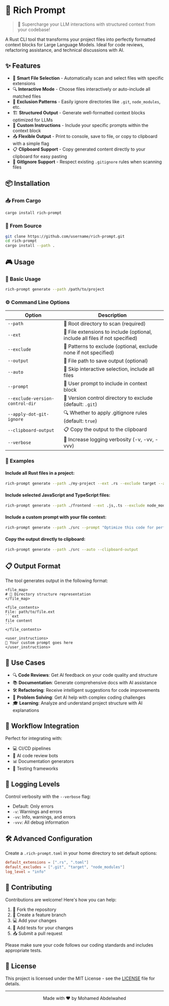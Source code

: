 # 🚀 Rich Prompt

> 🧠 Supercharge your LLM interactions with structured context from your codebase!

A Rust CLI tool that transforms your project files into perfectly formatted context blocks for Large Language Models. Ideal for code reviews, refactoring assistance, and technical discussions with AI.

## ✨ Features

- 📁 **Smart File Selection** - Automatically scan and select files with specific extensions
- 🔍 **Interactive Mode** - Choose files interactively or auto-include all matched files
- 🚫 **Exclusion Patterns** - Easily ignore directories like `.git`, `node_modules`, etc.
- 🏗️ **Structured Output** - Generate well-formatted context blocks optimized for LLMs
- 💬 **Custom Instructions** - Include your specific prompts within the context block
- 📤 **Flexible Output** - Print to console, save to file, or copy to clipboard with a simple flag
- 📋 **Clipboard Support** - Copy generated content directly to your clipboard for easy pasting
- 🔄 **GitIgnore Support** - Respect existing `.gitignore` rules when scanning files

## 📦 Installation

### 📥 From Cargo

```bash
cargo install rich-prompt
```

### 🔧 From Source

```bash
git clone https://github.com/username/rich-prompt.git
cd rich-prompt
cargo install --path .
```

## 🎮 Usage

### 🔰 Basic Usage

```bash
rich-prompt generate --path /path/to/project
```

### ⚙️ Command Line Options

| Option | Description |
|--------|-------------|
| `--path` | 📂 Root directory to scan (required) |
| `--ext` | 📑 File extensions to include (optional, include all files if not specified) |
| `--exclude` | 🚫 Patterns to exclude (optional, exclude none if not specified) |
| `--output` | 💾 File path to save output (optional) |
| `--auto` | 🤖 Skip interactive selection, include all files |
| `--prompt` | 💬 User prompt to include in context block |
| `--exclude-version-control-dir` | 📂 Version control directory to exclude (default: `.git`) |
| `--apply-dot-git-ignore` | 🔍 Whether to apply .gitignore rules (default: `true`) |
| `--clipboard-output` | 📋 Copy the output to the clipboard |
| `--verbose` | 📝 Increase logging verbosity (-v, -vv, -vvv) |

### 🌟 Examples

#### Include all Rust files in a project:

```bash
rich-prompt generate --path ./my-project --ext .rs --exclude target --auto
```

#### Include selected JavaScript and TypeScript files:

```bash
rich-prompt generate --path ./frontend --ext .js,.ts --exclude node_modules --output output.txt
```

#### Include a custom prompt with your file context:

```bash
rich-prompt generate --path ./src --prompt "Optimize this code for performance and reduce memory usage"
```

#### Copy the output directly to clipboard:

```bash
rich-prompt generate --path ./src --auto --clipboard-output
```

## 📋 Output Format

The tool generates output in the following format:

````
<file_map>
# 📂 Directory structure representation
</file_map>

<file_contents>
File: path/to/file.ext
```ext
file content
```
</file_contents>

<user_instructions>
💬 Your custom prompt goes here
</user_instructions>
````

## 🎯 Use Cases

- 🔍 **Code Reviews**: Get AI feedback on your code quality and structure
- 📚 **Documentation**: Generate comprehensive docs with AI assistance
- 🛠️ **Refactoring**: Receive intelligent suggestions for code improvements
- 🧩 **Problem Solving**: Get AI help with complex coding challenges
- 🎓 **Learning**: Analyze and understand project structure with AI explanations

## 🔄 Workflow Integration

Perfect for integrating with:

- 💻 CI/CD pipelines
- 🤖 AI code review bots
- 📊 Documentation generators
- 🧪 Testing frameworks

## 🚦 Logging Levels

Control verbosity with the `--verbose` flag:

- Default: Only errors
- `-v`: Warnings and errors
- `-vv`: Info, warnings, and errors
- `-vvv`: All debug information

## 🛠️ Advanced Configuration

Create a `.rich-prompt.toml` in your home directory to set default options:

```toml
default_extensions = [".rs", ".toml"]
default_excludes = [".git", "target", "node_modules"]
log_level = "info"
```

## 🤝 Contributing

Contributions are welcome! Here's how you can help:

1. 🍴 Fork the repository
2. 🔄 Create a feature branch
3. 💻 Add your changes
4. 🧪 Add tests for your changes
5. 📤 Submit a pull request

Please make sure your code follows our coding standards and includes appropriate tests.

## 📜 License

This project is licensed under the MIT License - see the [LICENSE](LICENSE) file for details.

---

<p align="center">
  Made with ❤️ by Mohamed Abdelwahed
</p>